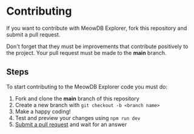 # Contributing
If you want to contribute with MeowDB Explorer, fork this repository and submit a pull request.

Don't forget that they must be improvements that contribute positively to the project. Your pull request must be made to the **main** branch.

## Steps
To start contributing to the MeowDB Explorer code you must do:

1. Fork and clone the **main** branch of this repository
2. Create a new branch with `git checkout -b <branch name>`
3. Make a happy coding!
4. Test and preview your changes using `npm run dev`
5. [Submit a pull request](https://github.com/Drylozu/MeowDBExplorer/compare) and wait for an answer